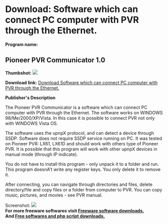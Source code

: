 # Download: Software which can connect PC computer with PVR through the Ethernet.

**Program name:**

## Pioneer PVR Communicator 1.0

  
**Thumbshot:** ![](http://www.freewarefiles.com/screenshot/pioneerpvrcomm_md.jpg)   
  
**Download link:** [Download Software which can connect PC computer with PVR through the Ethernet.](http://freesoftwares.boysofts.com/Pioneer-PVR-Communicator_program_52706.html)  
  


**Publisher's Description**  
  


The Pioneer PVR Communicator is a software which can connect PC computer with PVR through the Ethernet. The software works on WINDOWS 98/Me/2000/XP/Vista. In this case it is possible to connect PVR not only with WINDOWS Vista OS. 

The software uses the upnpX protocol, and can detect a device through SSDP. Software does not require SSDP service running on PC. It was tested on Pioneer PVR: LX61, LX61D and should work with others type of Pioneer PVR. It is possible that this program will work with other upnpX devices in manual mode (through IP indicate).

You do not have to install this program - only unpack it to a folder and run. This program doesnA't write any register keys. You only delete it to remove it.

After connecting, you can navigate through directories and files, delete directory/file and copy files or a folder from computer to PVR. You can copy music, pictures, and movies - see PVR manual. 

  
  
Screenshot: ![](http://www.freewarefiles.com/screenshot/pioneerpvrcomm.jpg)   
**For more freeware softwares visit [Freeware software downloads.](http://freesoftwares.boysofts.com/)**   
**And [Free softwares and php script downloads.](http://www.boysofts.com/)**
